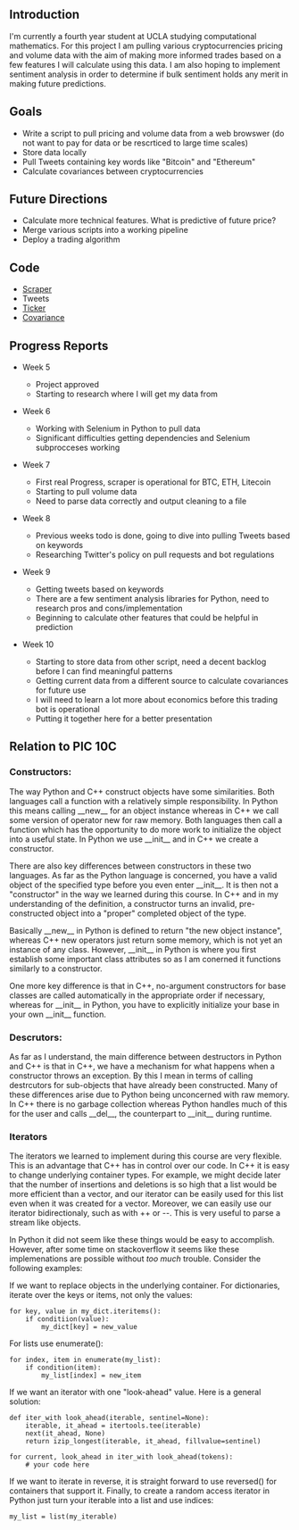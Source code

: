 ## Introduction

I'm currently a fourth year student at UCLA studying computational mathematics. For this project I am pulling various cryptocurrencies pricing and volume data with the aim of making more informed trades based on a few features I will calculate using this data. I am also hoping to implement sentiment analysis in order to determine if bulk sentiment holds any merit in making future predictions. 

## Goals

- Write a script to pull pricing and volume data from a web browswer (do not want to pay for data or be rescrticed to large time scales)
- Store data locally 
- Pull Tweets containing key words like "Bitcoin" and "Ethereum"
- Calculate covariances between cryptocurrencies

## Future Directions

- Calculate more technical features. What is predictive of future price?
- Merge various scripts into a working pipeline
- Deploy a trading algorithm

## Code

- [Scraper](https://raw.githubusercontent.com/scottdet/cryptoProject/master/scrape.py)
- Tweets
- [Ticker](https://raw.githubusercontent.com/scottdet/cryptoProject/master/ticker.py)
- [Covariance](https://raw.githubusercontent.com/scottdet/cryptoProject/master/covariance.py)

## Progress Reports 

- Week 5
  - Project approved
  - Starting to research where I will get my data from

- Week 6
  - Working with Selenium in Python to pull data
  - Significant difficulties getting dependencies and Selenium subprocceses working 

- Week 7
  - First real Progress, scraper is operational for BTC, ETH, Litecoin
  - Starting to pull volume data 
  - Need to parse data correctly and output cleaning to a file

- Week 8
  - Previous weeks todo is done, going to dive into pulling Tweets based on keywords
  - Researching Twitter's policy on pull requests and bot regulations
  
- Week 9
  - Getting tweets based on keywords
  - There are a few sentiment analysis libraries for Python, need to research pros and cons/implementation
  - Beginning to calculate other features that could be helpful in prediction

- Week 10
  - Starting to store data from other script, need a decent backlog before I can find meaningful patterns
  - Getting current data from a different source to calculate covariances for future use
  - I will need to learn a lot more about economics before this trading bot is operational
  - Putting it together here for a better presentation
  
## Relation to PIC 10C

### Constructors: 

The way Python and C++ construct objects have some similarities. Both languages call a function with a relatively simple responsibility. In Python this means calling \_\_new\__ for an object instance whereas in C++ we call some version of operator new for raw memory. Both languages then call a function which has the opportunity to do more work to initialize the object into a useful state. In Python we use \_\_init\_\_ and in C++ we create a constructor.

There are also key differences between constructors in these two languages. As far as the Python language is concerned, you have a valid object of the specified type before you even enter \_\_init\_\_. It is then not a "constructor" in the way we learned during this course. In C++ and in my understanding of the definition, a constructor turns an invalid, pre-constructed object into a "proper" completed object of the type.

Basically \_\_new\_\_ in Python is defined to return "the new object instance", whereas C++ new operators just return some memory, which is not yet an instance of any class. However, \_\_init\_\_ in Python is where you first establish some important class attributes so as I am conerned it functions similarly to a constructor.

One more key difference is that in C++, no-argument constructors for base classes are called automatically in the appropriate order if necessary, whereas for \_\_init\_\_ in Python, you have to explicitly initialize your base in your own \_\_init\_\_ function.

### Descrutors: 

As far as I understand, the main difference between destructors in Python and C++ is that in C++, we have a mechanism for what happens when a constructor throws an exception. By this I mean in terms of calling destrcutors for sub-objects that have already been constructed. Many of these differences arise due to Python being unconcerned with raw memory. In C++ there is no garbage collection whereas Python handles much of this for the user and calls \_\_del\_\_, the counterpart to \_\_init\_\_ during runtime.

### Iterators
 
The iterators we learned to implement during this course are very flexible. This is an advantage that C++ has in control over our code. In C++ it is easy to change underlying container types. For example, we might decide later that the number of insertions and deletions is so high that a list would be more efficient than a vector, and our iterator can be easily used for this list even when it was created for a vector. Moreover, we can easily use our iterator bidirectionaly, such as with ++ or --. This is very useful to parse a stream like objects.

In Python it did not seem like these things would be easy to accomplish. However, after some time on stackoverflow it seems like these implemenations are possible without _too much_ trouble. Consider the following examples:

If we want to replace objects in the underlying container. For dictionaries, iterate over the keys or items, not only the values:
```
for key, value in my_dict.iteritems():
    if conditiion(value):
        my_dict[key] = new_value
```
For lists use enumerate():
```
for index, item in enumerate(my_list):
    if condition(item):
        my_list[index] = new_item
```
If we want an iterator with one "look-ahead" value. Here is a general solution:
```
def iter_with look_ahead(iterable, sentinel=None):
    iterable, it_ahead = itertools.tee(iterable)
    next(it_ahead, None)
    return izip_longest(iterable, it_ahead, fillvalue=sentinel)

for current, look_ahead in iter_with look_ahead(tokens):
    # your code here
```
If we want to iterate in reverse, it is straight forward to use reversed() for containers that support it. Finally, to create a random access iterator in Python just turn your iterable into a list and use indices:
```
my_list = list(my_iterable)
```
